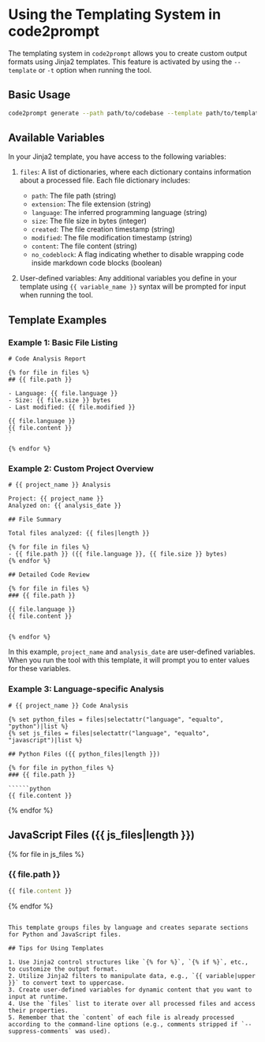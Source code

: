 
# Using the Templating System in code2prompt

The templating system in `code2prompt` allows you to create custom output formats using Jinja2 templates. This feature is activated by using the `--template` or `-t` option when running the tool.

## Basic Usage

```bash
code2prompt generate --path path/to/codebase --template path/to/template.j2 --output output.md
```

## Available Variables

In your Jinja2 template, you have access to the following variables:

1. `files`: A list of dictionaries, where each dictionary contains information about a processed file. Each file dictionary includes:
   - `path`: The file path (string)
   - `extension`: The file extension (string)
   - `language`: The inferred programming language (string)
   - `size`: The file size in bytes (integer)
   - `created`: The file creation timestamp (string)
   - `modified`: The file modification timestamp (string)
   - `content`: The file content (string)
   - `no_codeblock`: A flag indicating whether to disable wrapping code inside markdown code blocks (boolean)

2. User-defined variables: Any additional variables you define in your template using `{{ variable_name }}` syntax will be prompted for input when running the tool.

## Template Examples

### Example 1: Basic File Listing

```jinja2
# Code Analysis Report

{% for file in files %}
## {{ file.path }}

- Language: {{ file.language }}
- Size: {{ file.size }} bytes
- Last modified: {{ file.modified }}

{{ file.language }}
{{ file.content }}
`

{% endfor %}
```

### Example 2: Custom Project Overview

```jinja2
# {{ project_name }} Analysis

Project: {{ project_name }}
Analyzed on: {{ analysis_date }}

## File Summary

Total files analyzed: {{ files|length }}

{% for file in files %}
- {{ file.path }} ({{ file.language }}, {{ file.size }} bytes)
{% endfor %}

## Detailed Code Review

{% for file in files %}
### {{ file.path }}

{{ file.language }}
{{ file.content }}


{% endfor %}
```

In this example, `project_name` and `analysis_date` are user-defined variables. When you run the tool with this template, it will prompt you to enter values for these variables.

### Example 3: Language-specific Analysis

```jinja2
# {{ project_name }} Code Analysis

{% set python_files = files|selectattr("language", "equalto", "python")|list %}
{% set js_files = files|selectattr("language", "equalto", "javascript")|list %}

## Python Files ({{ python_files|length }})

{% for file in python_files %}
### {{ file.path }}

``````python
{{ file.content }}
``````

{% endfor %}

## JavaScript Files ({{ js_files|length }})

{% for file in js_files %}
### {{ file.path }}

```javascript
{{ file.content }}
```

{% endfor %}
```

This template groups files by language and creates separate sections for Python and JavaScript files.

## Tips for Using Templates

1. Use Jinja2 control structures like `{% for %}`, `{% if %}`, etc., to customize the output format.
2. Utilize Jinja2 filters to manipulate data, e.g., `{{ variable|upper }}` to convert text to uppercase.
3. Create user-defined variables for dynamic content that you want to input at runtime.
4. Use the `files` list to iterate over all processed files and access their properties.
5. Remember that the `content` of each file is already processed according to the command-line options (e.g., comments stripped if `--suppress-comments` was used).

